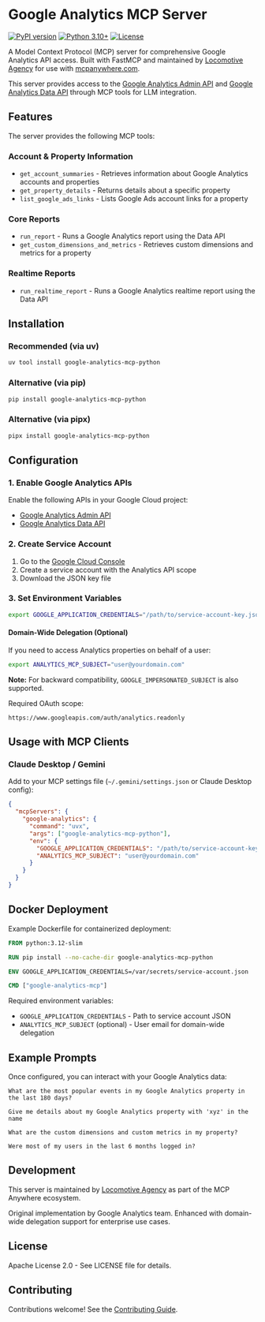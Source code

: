 # Google Analytics MCP Server

[![PyPI version](https://img.shields.io/pypi/v/google-analytics-mcp-python.svg)](https://pypi.org/project/google-analytics-mcp-python/)
[![Python 3.10+](https://img.shields.io/badge/python-3.10+-blue.svg)](https://www.python.org/downloads/)
[![License](https://img.shields.io/badge/license-Apache%202.0-blue.svg)](https://opensource.org/licenses/Apache-2.0)

A Model Context Protocol (MCP) server for comprehensive Google Analytics API access. Built with FastMCP and maintained by [Locomotive Agency](https://locomotive.agency) for use with [mcpanywhere.com](https://mcpanywhere.com).

This server provides access to the [Google Analytics Admin API](https://developers.google.com/analytics/devguides/config/admin/v1) and [Google Analytics Data API](https://developers.google.com/analytics/devguides/reporting/data/v1) through MCP tools for LLM integration.

## Features

The server provides the following MCP tools:

### Account & Property Information

- `get_account_summaries` - Retrieves information about Google Analytics accounts and properties
- `get_property_details` - Returns details about a specific property
- `list_google_ads_links` - Lists Google Ads account links for a property

### Core Reports

- `run_report` - Runs a Google Analytics report using the Data API
- `get_custom_dimensions_and_metrics` - Retrieves custom dimensions and metrics for a property

### Realtime Reports

- `run_realtime_report` - Runs a Google Analytics realtime report using the Data API

## Installation

### Recommended (via uv)

```bash
uv tool install google-analytics-mcp-python
```

### Alternative (via pip)

```bash
pip install google-analytics-mcp-python
```

### Alternative (via pipx)

```bash
pipx install google-analytics-mcp-python
```

## Configuration

### 1. Enable Google Analytics APIs

Enable the following APIs in your Google Cloud project:

- [Google Analytics Admin API](https://console.cloud.google.com/apis/library/analyticsadmin.googleapis.com)
- [Google Analytics Data API](https://console.cloud.google.com/apis/library/analyticsdata.googleapis.com)

### 2. Create Service Account

1. Go to the [Google Cloud Console](https://console.cloud.google.com/)
2. Create a service account with the Analytics API scope
3. Download the JSON key file

### 3. Set Environment Variables

```bash
export GOOGLE_APPLICATION_CREDENTIALS="/path/to/service-account-key.json"
```

#### Domain-Wide Delegation (Optional)

If you need to access Analytics properties on behalf of a user:

```bash
export ANALYTICS_MCP_SUBJECT="user@yourdomain.com"
```

**Note:** For backward compatibility, `GOOGLE_IMPERSONATED_SUBJECT` is also supported.

Required OAuth scope:
```
https://www.googleapis.com/auth/analytics.readonly
```

## Usage with MCP Clients

### Claude Desktop / Gemini

Add to your MCP settings file (`~/.gemini/settings.json` or Claude Desktop config):

```json
{
  "mcpServers": {
    "google-analytics": {
      "command": "uvx",
      "args": ["google-analytics-mcp-python"],
      "env": {
        "GOOGLE_APPLICATION_CREDENTIALS": "/path/to/service-account-key.json",
        "ANALYTICS_MCP_SUBJECT": "user@yourdomain.com"
      }
    }
  }
}
```

## Docker Deployment

Example Dockerfile for containerized deployment:

```dockerfile
FROM python:3.12-slim

RUN pip install --no-cache-dir google-analytics-mcp-python

ENV GOOGLE_APPLICATION_CREDENTIALS=/var/secrets/service-account.json

CMD ["google-analytics-mcp"]
```

Required environment variables:
- `GOOGLE_APPLICATION_CREDENTIALS` - Path to service account JSON
- `ANALYTICS_MCP_SUBJECT` (optional) - User email for domain-wide delegation

## Example Prompts

Once configured, you can interact with your Google Analytics data:

```
What are the most popular events in my Google Analytics property in the last 180 days?
```

```
Give me details about my Google Analytics property with 'xyz' in the name
```

```
What are the custom dimensions and custom metrics in my property?
```

```
Were most of my users in the last 6 months logged in?
```

## Development

This server is maintained by [Locomotive Agency](https://locomotive.agency) as part of the MCP Anywhere ecosystem.

Original implementation by Google Analytics team. Enhanced with domain-wide delegation support for enterprise use cases.

## License

Apache License 2.0 - See LICENSE file for details.

## Contributing

Contributions welcome! See the [Contributing Guide](CONTRIBUTING.md).
